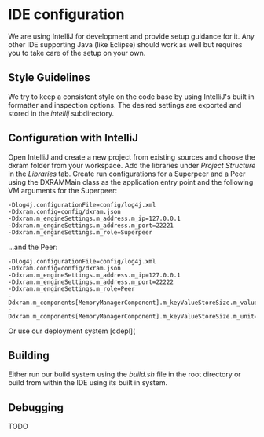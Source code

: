 # IDE configuration
We are using IntelliJ for development and provide setup guidance for it. Any other IDE supporting Java (like Eclipse)
should work as well but requires you to take care of the setup on your own.

## Style Guidelines
We try to keep a consistent style on the code base by using IntelliJ's built in formatter and inspection options. The
desired settings are exported and stored in the *intellij* subdirectory.

## Configuration with IntelliJ
Open IntelliJ and create a new project from existing sources and choose the dxram folder from your workspace. Add the
libraries under _Project Structure_ in the _Libraries_ tab. Create run configurations for a Superpeer and a Peer using
the DXRAMMain class as the application entry point and the following VM arguments for the Superpeer:
```
-Dlog4j.configurationFile=config/log4j.xml
-Ddxram.config=config/dxram.json
-Ddxram.m_engineSettings.m_address.m_ip=127.0.0.1
-Ddxram.m_engineSettings.m_address.m_port=22221
-Ddxram.m_engineSettings.m_role=Superpeer
```
...and the Peer:
```
-Dlog4j.configurationFile=config/log4j.xml
-Ddxram.config=config/dxram.json
-Ddxram.m_engineSettings.m_address.m_ip=127.0.0.1
-Ddxram.m_engineSettings.m_address.m_port=22222
-Ddxram.m_engineSettings.m_role=Peer
-Ddxram.m_components[MemoryManagerComponent].m_keyValueStoreSize.m_value=128
-Ddxram.m_components[MemoryManagerComponent].m_keyValueStoreSize.m_unit=mb
```

Or use our deployment system [cdepl](

## Building
Either run our build system using the *build.sh* file in the root directory or build from within the IDE using its
built in system.

## Debugging
TODO
